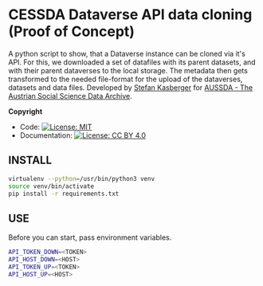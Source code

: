 # CESSDA Dataverse API data cloning (Proof of Concept)

A python script to show, that a Dataverse instance can be cloned via it's API. For this, we downloaded a set of datafiles with its parent datasets, and with their parent dataverses to the local storage. The metadata then gets transformed to the needed file-format for the upload of the dataverses, datasets and data files. Developed by [Stefan Kasberger](http://stefankasberger.at) for [AUSSDA - The Austrian Social Science Data Archive](http://aussda.at/).

**Copyright**

* Code:  [![License: MIT](https://img.shields.io/badge/License-MIT-yellow.svg)](https://opensource.org/licenses/MIT)
* Documentation:  [![License: CC BY 4.0](https://licensebuttons.net/l/by/4.0/80x15.png)](https://creativecommons.org/licenses/by/4.0/)

## INSTALL

```bash
virtualenv --python=/usr/bin/python3 venv
source venv/bin/activate
pip install -r requirements.txt
```

## USE

Before you can start, pass environment variables.

```bash
API_TOKEN_DOWN=<TOKEN>
API_HOST_DOWN=<HOST>
API_TOKEN_UP=<TOKEN>
API_HOST_UP=<HOST>
```
 
